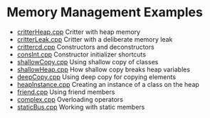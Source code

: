 <h1>Memory Management Examples</h1>
    <ul>
      <li><a href = "critterHeap.cpp">critterHeap.cpp</a>
        Critter with heap memory</li>
      <li><a href = "critterLeak.cpp">critterLeak.cpp</a>
        Critter with a deliberate memory leak</li>
      <li><a href = "crittercd.cpp">crittercd.cpp</a>
          Constructors and deconstructors</li>
      <li><a href = "consInt.cpp">consInt.cpp</a>
          Constructor initializer shortcuts</li>
      <li><a href = "shallowCopy.cpp">shallowCopy.cpp</a>
          Using shallow copy of classes</li>
      <li><a href = "shallowHeap.cpp">shallowHeap.cpp</a>
          How shallow copy breaks heap variables</li>
      <li><a href = "deepCopy.cpp">deepCopy.cpp</a>
          Using deep copy for copying elements</li>
      <li><a href = "heapInstance.cpp">heapInstance.cpp</a>
          Creating an instance of a class on the heap</li>
      <li><a href = "friend.cpp">friend.cpp</a>
          Using friend members</li>
      <li><a href = "complex.cpp">complex.cpp</a>
          Overloading operators</li>
      <li><a href = "staticBus.cpp">staticBus.cpp</a>
          Working with static members</li>
    </ul>
		
